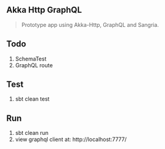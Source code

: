 Akka Http GraphQL
-----------------
>Prototype app using Akka-Http, GraphQL and Sangria.

Todo
----
1. SchemaTest
2. GraphQL route

Test
----
1. sbt clean test

Run
---
1. sbt clean run
2. view graphql client at: http://localhost:7777/